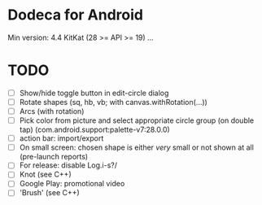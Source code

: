 # Dodeca for Android
Min version: 4.4 KitKat (28 >= API >= 19)
...
# TODO
- [ ] Show/hide toggle button in edit-circle dialog
- [ ] Rotate shapes (sq, hb, vb; with canvas.withRotation(...))
- [ ] Arcs (with rotation)
- [ ] Pick color from picture and select appropriate circle group (on double tap) (com.android.support:palette-v7:28.0.0)
- [ ] action bar: import/export
- [ ] On small screen: chosen shape is either *very* small or not shown at all (pre-launch reports)
- [ ] For release: disable Log.i-s?/
- [ ] Knot (see C++)
- [ ] Google Play: promotional video
- [ ] 'Brush' (see C++)
